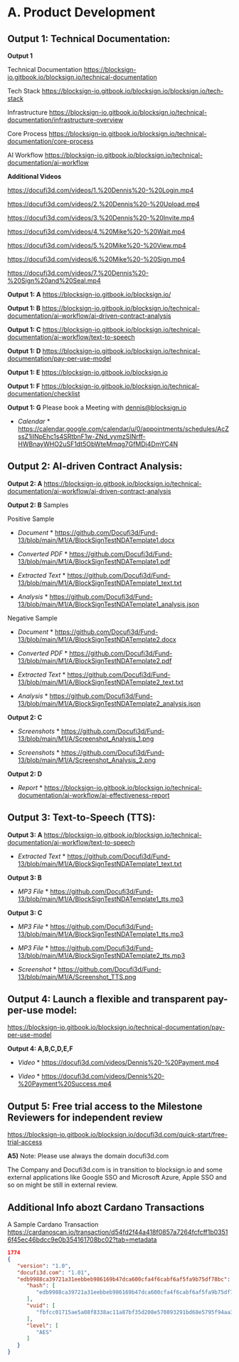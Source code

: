 # A. Product Development

## Output 1: Technical Documentation:


  **Output 1** 
  
  Technical Documentation https://blocksign-io.gitbook.io/blocksign.io/technical-documentation

  Tech Stack https://blocksign-io.gitbook.io/blocksign.io/blocksign.io/tech-stack
   
  Infrastructure https://blocksign-io.gitbook.io/blocksign.io/technical-documentation/infrastructure-overview

  Core Process https://blocksign-io.gitbook.io/blocksign.io/technical-documentation/core-process

  AI Workflow https://blocksign-io.gitbook.io/blocksign.io/technical-documentation/ai-workflow

  **Additional Videos**
 
  https://docufi3d.com/videos/1.%20Dennis%20-%20Login.mp4
 
  https://docufi3d.com/videos/2.%20Dennis%20-%20Upload.mp4

  https://docufi3d.com/videos/3.%20Dennis%20-%20Invite.mp4

  https://docufi3d.com/videos/4.%20Mike%20-%20Wait.mp4

  https://docufi3d.com/videos/5.%20Mike%20-%20View.mp4

  https://docufi3d.com/videos/6.%20Mike%20-%20Sign.mp4

  https://docufi3d.com/videos/7.%20Dennis%20-%20Sign%20and%20Seal.mp4
  
  **Output 1: A** https://blocksign-io.gitbook.io/blocksign.io/

  **Output 1: B** https://blocksign-io.gitbook.io/blocksign.io/technical-documentation/ai-workflow/ai-driven-contract-analysis
  
  **Output 1: C** https://blocksign-io.gitbook.io/blocksign.io/technical-documentation/ai-workflow/text-to-speech
  
  **Output 1: D** https://blocksign-io.gitbook.io/blocksign.io/technical-documentation/pay-per-use-model
  
  **Output 1: E** https://blocksign-io.gitbook.io/blocksign.io
  
  **Output 1: F** https://blocksign-io.gitbook.io/blocksign.io/technical-documentation/checklist

  **Output 1: G** Please book a Meeting with dennis@blocksign.io 
  
  * *Calendar* * https://calendar.google.com/calendar/u/0/appointments/schedules/AcZssZ1iINpEhc1s4SRtbnF1w-ZNd_yymzSINrff-HWBnayWHO2uSF1dt5ObWteMmqg7GfMDi4DmYC4N

## Output 2: AI-driven Contract Analysis:

  **Output 2: A** https://blocksign-io.gitbook.io/blocksign.io/technical-documentation/ai-workflow/ai-driven-contract-analysis
  
  **Output 2: B** Samples
  
  Positive Sample

  * *Document* * https://github.com/Docufi3d/Fund-13/blob/main/M1/A/BlockSignTestNDATemplate1.docx

  * *Converted PDF* * https://github.com/Docufi3d/Fund-13/blob/main/M1/A/BlockSignTestNDATemplate1.pdf

  * *Extracted Text* * https://github.com/Docufi3d/Fund-13/blob/main/M1/A/BlockSignTestNDATemplate1_text.txt

  * *Analysis* * https://github.com/Docufi3d/Fund-13/blob/main/M1/A/BlockSignTestNDATemplate1_analysis.json

  Negative Sample
  
  * *Document* * https://github.com/Docufi3d/Fund-13/blob/main/M1/A/BlockSignTestNDATemplate2.docx
  
  * *Converted PDF* * https://github.com/Docufi3d/Fund-13/blob/main/M1/A/BlockSignTestNDATemplate2.pdf

  * *Extracted Text* * https://github.com/Docufi3d/Fund-13/blob/main/M1/A/BlockSignTestNDATemplate2_text.txt

  * *Analysis* * https://github.com/Docufi3d/Fund-13/blob/main/M1/A/BlockSignTestNDATemplate2_analysis.json

  **Output 2: C**

  * *Screenshots* * https://github.com/Docufi3d/Fund-13/blob/main/M1/A/Screenshot_Analysis_1.png
  
  * *Screenshots* * https://github.com/Docufi3d/Fund-13/blob/main/M1/A/Screenshot_Analysis_2.png
  
 **Output 2: D** 
  * *Report* * https://blocksign-io.gitbook.io/blocksign.io/technical-documentation/ai-workflow/ai-effectiveness-report
 
## Output 3: Text-to-Speech (TTS):

  **Output 3: A** https://blocksign-io.gitbook.io/blocksign.io/technical-documentation/ai-workflow/text-to-speech

  * *Extracted Text* * https://github.com/Docufi3d/Fund-13/blob/main/M1/A/BlockSignTestNDATemplate1_text.txt

  **Output 3: B** 
  
  * *MP3 File* * https://github.com/Docufi3d/Fund-13/blob/main/M1/A/BlockSignTestNDATemplate1_tts.mp3
 
  **Output 3: C**

  * *MP3 File* * https://github.com/Docufi3d/Fund-13/blob/main/M1/A/BlockSignTestNDATemplate1_tts.mp3
  
  * *MP3 File* * https://github.com/Docufi3d/Fund-13/blob/main/M1/A/BlockSignTestNDATemplate2_tts.mp3

  * *Screenshot* * https://github.com/Docufi3d/Fund-13/blob/main/M1/A/Screenshot_TTS.png
  
## Output 4: Launch a flexible and transparent pay-per-use model:

  https://blocksign-io.gitbook.io/blocksign.io/technical-documentation/pay-per-use-model

  **Output 4: A,B,C,D,E,F**
  
  * *Video* * https://docufi3d.com/videos/Dennis%20-%20Payment.mp4
 
  * *Video* * https://docufi3d.com/videos/Dennis%20-%20Payment%20Success.mp4

## Output 5: Free trial access to the Milestone Reviewers for independent review

  https://blocksign-io.gitbook.io/blocksign.io/docufi3d.com/quick-start/free-trial-access

**A5)** Note: Please use always the domain docufi3d.com

The Company and Docufi3d.com is in transition to blocksign.io and some external applications like Google SSO and Microsoft Azure, Apple SSO and so on might be still in external review.

## Additional Info abozt Cardano Transactions ##
A Sample Cardano Transaction https://cardanoscan.io/transaction/d54fd2f44a418f0857a7264fcfcff1b03516f45ec46bdcc9e0b354161708bc02?tab=metadata
```json
1774
{
   "version": "1.0",
   "docufi3d.com": "1.01",
   "edb9988ca39721a31eebbeb986169b47dca600cfa4f6cabf6af5fa9b75df78bc": {
      "hash": [
         "edb9988ca39721a31eebbeb986169b47dca600cfa4f6cabf6af5fa9b75df78bc"
      ],
      "vuid": [
         "fbfcc01715ae5a08f8338ac11a87bf35d208e570893291bd68e5795f94aa34ba"
      ],
      "level": [
         "AES"
      ]
   }
}
```
